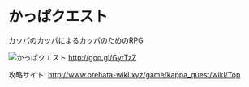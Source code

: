 # かっぱクエスト

カッパのカッパによるカッパのためのRPG

![かっぱクエスト](https://github.com/Naoya-Ito/kappa_quest/blob/master/kappa_quest/Assets.xcassets/AppIcon.appiconset/Appicon_180.png "かっぱクエスト")
http://goo.gl/GyrTzZ


攻略サイト:
http://www.orehata-wiki.xyz/game/kappa_quest/wiki/Top
